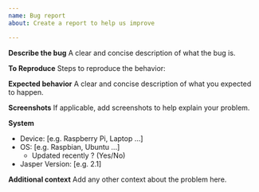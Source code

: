 ```yaml
---
name: Bug report
about: Create a report to help us improve

---
```


**Describe the bug**
A clear and concise description of what the bug is.

**To Reproduce**
Steps to reproduce the behavior:


**Expected behavior**
A clear and concise description of what you expected to happen.

**Screenshots**
If applicable, add screenshots to help explain your problem.

**System** 
- Device:  [e.g. Raspberry Pi, Laptop ...]
- OS: [e.g. Raspbian, Ubuntu ...]
  - Updated recently ? (Yes/No) 
- Jasper Version: [e.g. 2.1]

**Additional context**
Add any other context about the problem here.
